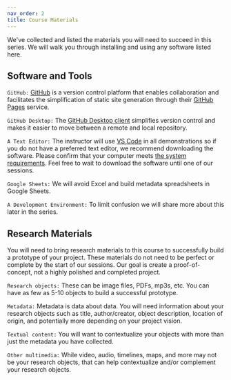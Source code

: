 ```yaml
---
nav_order: 2
title: Course Materials
---
```


We've collected and listed the materials you will need to succeed in this series. We will walk you through installing and using  any software listed here.

## Software and Tools

`GitHub:` [GitHub](https://github.com/) is a version control platform that enables collaboration and facilitates the simplification of static site generation through their [GitHub Pages](https://pages.github.com/) service.

`GitHub Desktop:` The [GitHub Desktop client](https://github.com/apps/desktop) simplifies version control and makes it easier to move between a remote and local repository.

`A Text Editor:` The instructor will use [VS Code](https://code.visualstudio.com/) in all demonstrations so if you do not have a preferred text editor, we recommend downloading the software. Please confirm that your computer meets [the system requirements](https://code.visualstudio.com/docs/supporting/requirements). Feel free to wait to download the software until one of our sessions.

`Google Sheets:` We will avoid Excel and build metadata spreadsheets in Google Sheets.

`A Development Environment:` To limit confusion we will share more about this later in the series.

## Research Materials

You will need to bring research materials to this course to successfully build a prototype of your project. These materials do not need to be perfect or complete by the start of our sessions. Our goal is create a proof-of-concept, not a highly polished and completed project.

`Research objects:` These can be image files, PDFs, mp3s, etc. You can have as few as 5-10 objects to build a successful prototype.

`Metadata:` Metadata is data about data. You will need information about your research objects such as title, author/creator, object description, location of origin, and potentially more depending on your project vision.

`Textual content:` You will want to contextualize your objects with more than just the metadata you have collected. 

`Other multimedia:` While video, audio, timelines, maps, and more may not be your research objects, that can help contextualize and/or complement your research objects.